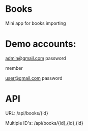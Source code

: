 # Books
 Mini app for books importing

# Demo accounts:

admin@gmail.com
password

member

user@gmail.com
password

# API
URL:            /api/books/{id}

Multiple ID's:  /api/books/{id},{id},{id}

